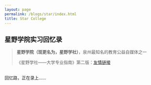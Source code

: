 ```yaml
---
layout: page
permalink: /blogs/star/index.html
title: Star College
---
```


## 星野学院实习回忆录

> **星野学院（现更名为，星野学社）**，泉州最知名的教育公益自媒体之一
>
> 《星野学社——大学专业指南》第二版：[友情链接](https://flbook.com.cn/v/G9P58lXM2G)

<br>回忆路，正在录上......

<br>
